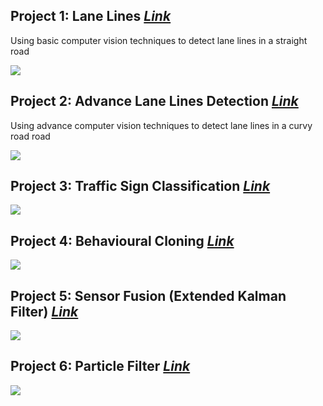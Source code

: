 Project 1: Lane Lines [*Link*](https://github.com/Sardhendu/self-driving-vehicle/tree/master/src/lane_lines)
-----------

Using basic computer vision techniques to detect lane lines in a straight road  

![](https://github.com/Sardhendu/self-driving-vehicle/blob/master/src/lane_lines/images/laneline_output.gif)

Project 2: Advance Lane Lines Detection [*Link*](https://github.com/Sardhendu/self-driving-vehicle/tree/master/src/lane_line_advance)
-----------

Using advance computer vision techniques to detect lane lines in a curvy road road  

![](https://github.com/Sardhendu/self-driving-vehicle/blob/master/src/lane_line_advance/image/sneak_peak.gif)


Project 3: Traffic Sign Classification [*Link*](https://github.com/Sardhendu/self-driving-vehicle/tree/master/src/traffic_sign_classifier)
-----------

![](https://github.com/Sardhendu/self-driving-vehicle/blob/master/src/traffic_sign_classifier/images/test_images.png)


Project 4: Behavioural Cloning [*Link*](https://github.com/Sardhendu/self-driving-vehicle/tree/master/src/behavioural_cloning)
------------
![](https://github.com/Sardhendu/self-driving-vehicle/blob/master/src/behavioural_cloning/image/sneak_peak.gif)


Project 5: Sensor Fusion (Extended Kalman Filter) [*Link*](https://github.com/Sardhendu/self-driving-vehicle/tree/master/src/extended_kalman_filters)
------------
![](https://github.com/Sardhendu/self-driving-vehicle/blob/master/src/extended_kalman_filters/images/sneak_peak.gif)


Project 6: Particle Filter [*Link*](https://github.com/Sardhendu/self-driving-vehicle/tree/master/src/particle_filter)
------------
![](https://github.com/Sardhendu/self-driving-vehicle/blob/master/src/particle_filter/images/sneak_peak.gif)
